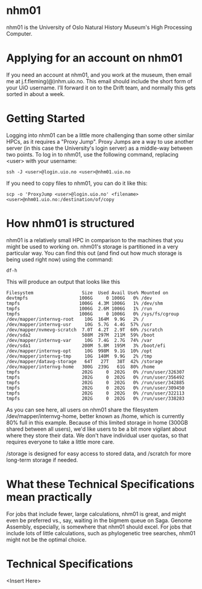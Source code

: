 # nhm01
nhm01 is the University of Oslo Natural History Museum's High Processing Computer. 

# Applying for an account on nhm01
If you need an account at nhm01, and you work at the museum, then email me at j.f.fleming(@)nhm.uio.no. This email should include the short form of your UiO username. I’ll forward it on to the Drift team, and normally this gets sorted in about a week.

# Getting Started
Logging into nhm01 can be a little more challenging than some other similar HPCs, as it requires a "Proxy Jump". Proxy Jumps are a way to use another server (in this case the University's login server) as a middle-way between two points.
To log in to nhm01, use the following command, replacing \<user\> with your username:

```
ssh -J <user>@login.uio.no <user>@nhm01.uio.no 
```

If you need to copy files to nhm01, you can do it like this:

```
scp -o 'ProxyJump <user>@login.uio.no' <filename> <user>@nhm01.uio.no:/destination/of/copy
```
# How nhm01 is structured
nhm01 is a relatively small HPC in comparison to the machines that you might be used to working on. nhm01's storage is partitioned in a very particular way. You can find this out (and find out how much storage is being used right now) using the command:

```
df-h
```
This will produce an output that looks like this

```
Filesystem                  Size  Used Avail Use% Mounted on
devtmpfs                   1006G     0 1006G   0% /dev
tmpfs                      1006G  4.3M 1006G   1% /dev/shm
tmpfs                      1006G  2.6M 1006G   1% /run
tmpfs                      1006G     0 1006G   0% /sys/fs/cgroup
/dev/mapper/internvg-root    10G  164M  9.9G   2% /
/dev/mapper/internvg-usr     10G  5.7G  4.4G  57% /usr
/dev/mapper/nvmevg-scratch  7.0T  4.2T  2.9T  60% /scratch
/dev/sda2                   508M  297M  211M  59% /boot
/dev/mapper/internvg-var     10G  7.4G  2.7G  74% /var
/dev/sda1                   200M  5.8M  195M   3% /boot/efi
/dev/mapper/internvg-opt     10G  998M  9.1G  10% /opt
/dev/mapper/internvg-tmp     10G  140M  9.9G   2% /tmp
/dev/mapper/datavg-storage   64T   27T   38T  42% /storage
/dev/mapper/internvg-home   300G  239G   61G  80% /home
tmpfs                       202G     0  202G   0% /run/user/326307
tmpfs                       202G     0  202G   0% /run/user/356492
tmpfs                       202G     0  202G   0% /run/user/342885
tmpfs                       202G     0  202G   0% /run/user/309450
tmpfs                       202G     0  202G   0% /run/user/322113
tmpfs                       202G     0  202G   0% /run/user/338283
```

As you can see here, all users on nhm01 share the filesystem /dev/mapper/internvg-home, better known as /home, which is currently 80% full in this example. Because of this limited storage in home (300GB shared between all users), we'd like users to be a bit more vigilant about where they store their data. We don't have individual user quotas, so that requires everyone to take a little more care.

/storage is designed for easy access to stored data, and /scratch for more long-term storage if needed.

# What these Technical Specifications mean practically
  For jobs that include fewer, large calculations, nhm01 is great, and might even be preferred vs., say, waiting in the bigmem queue on Saga. Genome Assembly, especially, is somewhere that nhm01 should excel.
  For jobs that include lots of little calculations, such as phylogenetic tree searches, nhm01 might not be the optimal choice.


# Technical Specifications
\<Insert Here\>

